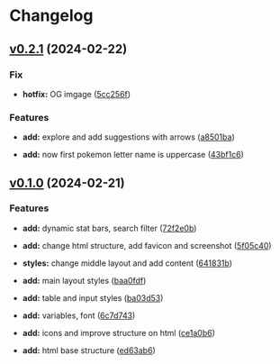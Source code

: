 # Changelog

## [v0.2.1](https://github.com/FedeHide/pokemon-search/releases/tag/v0.2.1) (2024-02-22)

### Fix

* **hotfix:** OG imgage ([5cc256f](https://github.com/FedeHide/pokemon-search/commit/5cc256f26028bfc4843958da4f0e98692717156d))

### Features

* **add:** explore and add suggestions with arrows ([a8501ba](https://github.com/FedeHide/pokemon-search/commit/a8501ba0e9b5b891d379f66ebbe5630cae2d9f17))

* **add:** now first pokemon letter name is uppercase ([43bf1c6](https://github.com/FedeHide/pokemon-search/commit/43bf1c63bd5d113a030d73a208b6fd0df0f8a051))

## [v0.1.0](https://github.com/FedeHide/pokemon-search/releases/tag/v0.1.0) (2024-02-21)

### Features

* **add:** dynamic stat bars, search filter ([72f2e0b](https://github.com/FedeHide/pokemon-search/commit/72f2e0b8bad27ec91826837e1968b4abb65960ff))

* **add:** change html structure, add favicon and screenshot ([5f05c40](https://github.com/FedeHide/pokemon-search/commit/5f05c4045be930608af519c37c812e2beee2fcec))

* **styles:** change middle layout and add content ([641831b](https://github.com/FedeHide/pokemon-search/commit/641831b670fb1f578560d79acd70d9292399270e))

* **add:** main layout styles ([baa0fdf](https://github.com/FedeHide/pokemon-search/commit/baa0fdfa617eed9ffacb8eeea00083bcf546dceb))

* **add:** table and input styles ([ba03d53](https://github.com/FedeHide/pokemon-search/commit/ba03d53aa67ea25dbbe53943ca7a0bda2e2a6737))

* **add:** variables, font ([6c7d743](https://github.com/FedeHide/pokemon-search/commit/6c7d743e3fc6d53231e3bb44a3acaee1bc58cbfe))

* **add:** icons and improve structure on html ([ce1a0b6](https://github.com/FedeHide/pokemon-search/commit/ce1a0b64cd13fc6801ebe33daa61a8853b206369))

* **add:** html base structure ([ed63ab6](https://github.com/FedeHide/pokemon-search/commit/ed63ab6ee3511b60520f3085d42ab2ed6b718ed9))